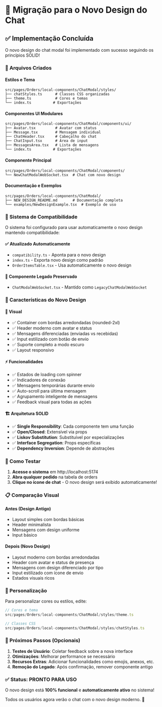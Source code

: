 # 🎨 Migração para o Novo Design do Chat

## ✅ Implementação Concluída

O novo design do chat modal foi implementado com sucesso seguindo os princípios SOLID!

### 📁 Arquivos Criados

#### Estilos e Tema
```
src/pages/Orders/local-components/ChatModal/styles/
├── chatStyles.ts      # Classes CSS organizadas
├── theme.ts           # Cores e temas
└── index.ts          # Exportações
```

#### Componentes UI Modulares
```
src/pages/Orders/local-components/ChatModal/components/ui/
├── Avatar.tsx         # Avatar com status
├── Message.tsx        # Mensagem individual
├── ChatHeader.tsx     # Cabeçalho do chat
├── ChatInput.tsx      # Área de input
├── MessagesArea.tsx   # Lista de mensagens
└── index.ts          # Exportações
```

#### Componente Principal
```
src/pages/Orders/local-components/ChatModal/components/
└── NewChatModalWebSocket.tsx  # Chat com novo design
```

#### Documentação e Exemplos
```
src/pages/Orders/local-components/ChatModal/
├── NEW_DESIGN_README.md       # Documentação completa
└── examples/NewDesignExample.tsx  # Exemplo de uso
```

### 🔄 Sistema de Compatibilidade

O sistema foi configurado para usar automaticamente o novo design mantendo compatibilidade:

#### ✅ Atualizado Automaticamente
- `compatibility.ts` - Aponta para o novo design
- `index.ts` - Exporta novo design como padrão
- `OrderItemsTable.tsx` - Usa automaticamente o novo design

#### 💾 Componente Legado Preservado
- `ChatModalWebSocket.tsx` - Mantido como `LegacyChatModalWebSocket`

### 🎯 Características do Novo Design

#### 🎨 Visual
- ✅ Container com bordas arredondadas (rounded-2xl)
- ✅ Header moderno com avatar e status
- ✅ Mensagens diferenciadas (enviadas vs recebidas)
- ✅ Input estilizado com botão de envio
- ✅ Suporte completo a modo escuro
- ✅ Layout responsivo

#### ⚡ Funcionalidades
- ✅ Estados de loading com spinner
- ✅ Indicadores de conexão
- ✅ Mensagens temporárias durante envio
- ✅ Auto-scroll para última mensagem
- ✅ Agrupamento inteligente de mensagens
- ✅ Feedback visual para todas as ações

#### 🏗️ Arquitetura SOLID
- ✅ **Single Responsibility**: Cada componente tem uma função
- ✅ **Open/Closed**: Extensível via props
- ✅ **Liskov Substitution**: Substituível por especializações
- ✅ **Interface Segregation**: Props específicas
- ✅ **Dependency Inversion**: Depende de abstrações

### 🚀 Como Testar

1. **Acesse o sistema** em http://localhost:5174
2. **Abra qualquer pedido** na tabela de orders
3. **Clique no ícone de chat** - O novo design será exibido automaticamente!

### 📋 Comparação Visual

#### Antes (Design Antigo)
- Layout simples com bordas básicas
- Header minimalista
- Mensagens com design uniforme
- Input básico

#### Depois (Novo Design)
- Layout moderno com bordas arredondadas
- Header com avatar e status de presença
- Mensagens com design diferenciado por tipo
- Input estilizado com ícone de envio
- Estados visuais ricos

### 🔧 Personalização

Para personalizar cores ou estilos, edite:
```typescript
// Cores e tema
src/pages/Orders/local-components/ChatModal/styles/theme.ts

// Classes CSS
src/pages/Orders/local-components/ChatModal/styles/chatStyles.ts
```

### 🎯 Próximos Passos (Opcionais)

1. **Testes de Usuário**: Coletar feedback sobre a nova interface
2. **Otimizações**: Melhorar performance se necessário
3. **Recursos Extras**: Adicionar funcionalidades como emojis, anexos, etc.
4. **Remoção do Legado**: Após confirmação, remover componente antigo

### ✅ Status: PRONTO PARA USO

O novo design está **100% funcional** e **automaticamente ativo** no sistema!

Todos os usuários agora verão o chat com o novo design moderno. 🎉
